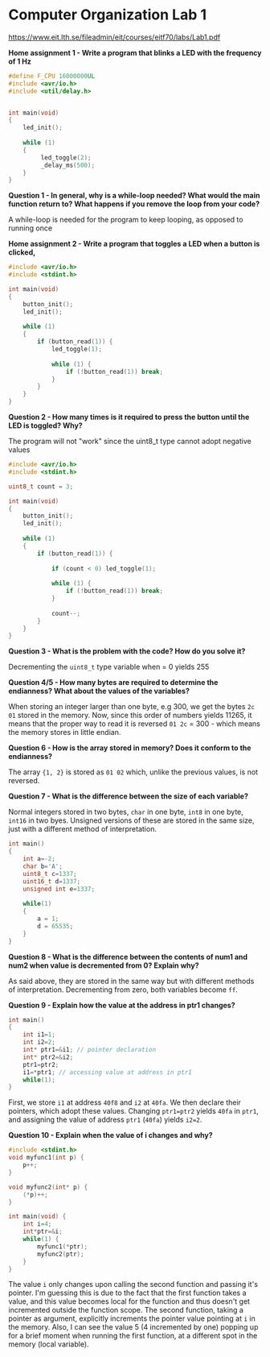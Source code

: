# Computer Organization Lab 1

https://www.eit.lth.se/fileadmin/eit/courses/eitf70/labs/Lab1.pdf

**Home assignment 1 - Write a program that blinks a LED with the frequency of 1 Hz**
```c
#define F_CPU 16000000UL
#include <avr/io.h>
#include <util/delay.h>


int main(void)
{
    led_init();
	
    while (1) 
    {
		 led_toggle(2);
		 _delay_ms(500);
    }
}
```

**Question 1 - In general, why is a while-loop needed? What would the main function return to? What happens if you remove the loop from your code?**

A while-loop is needed for the program to keep looping, as opposed to running once

**Home assignment  2 - Write a program that toggles a LED when a button is clicked,**
```c
#include <avr/io.h>
#include <stdint.h>

int main(void)
{
    button_init();
	led_init();
	
    while (1) 
    {
		if (button_read(1)) {
			led_toggle(1);
			
			while (1) {
				if (!button_read(1)) break;
			}
		}
	}
}
```

**Question 2 - How many times is it required to press the button until the LED is toggled? Why?**

The program will not "work" since the uint8_t type cannot adopt negative values

```c
#include <avr/io.h>
#include <stdint.h>

uint8_t count = 3;

int main(void)
{
    button_init();
	led_init();
	
    while (1) 
    {
		if (button_read(1)) {
			
			if (count < 0) led_toggle(1);
			
			while (1) {
				if (!button_read(1)) break;
			}
			
			count--;
		}
	}
}
```

**Question 3 - What is the problem with the code? How do you solve it?**

Decrementing the `uint8_t` type variable when = 0 yields 255

**Question 4/5 - How many bytes are required to determine the endianness? What about the values of the variables?**

When storing an integer larger than one byte, e.g 300, we get the bytes `2c 01` stored in the memory. Now, since this order of numbers yields 11265, it means that the proper way to read it is reversed `01 2c` = 300 - which means the memory stores in little endian.

**Question 6 - How is the array stored in memory? Does it conform to the endianness?**

The array `{1, 2}` is stored as `01 02` which, unlike the previous values, is not reversed.

**Question 7 - What is the difference between the size of each variable?**

Normal integers stored in two bytes, `char` in one byte, `int8` in one byte, `int16` in two byes. Unsigned versions of these are stored in the same size, just with a different method of interpretation.
```c
int main()
{
	int a=-2;
	char b='A';
	uint8_t c=1337;
	uint16_t d=1337;
	unsigned int e=1337;
	
	while(1)
	{
		a = 1;
		d = 65535;
	}
}
```

**Question 8 - What is the difference between the contents of num1 and num2 when value is decremented from 0? Explain why?**

As said above, they are stored in the same way but with different methods of interpretation. Decrementing from zero, both variables become `ff`.

**Question 9 - Explain how the value at the address in ptr1 changes?**

```c
int main()
{
	int i1=1;
	int i2=2;
	int* ptr1=&i1; // pointer declaration
	int* ptr2=&i2;
	ptr1=ptr2;
	i1=*ptr1; // accessing value at address in ptr1
	while(1);
}
```

First, we store `i1` at address `40f8` and `i2` at `40fa`. We then declare their pointers, which adopt these values. Changing `ptr1=ptr2` yields `40fa` in `ptr1`, and assigning the value of address `ptr1` (`40fa`) yields `i2=2`.

**Question 10 - Explain when the value of i changes and why?**

```c
#include <stdint.h>
void myfunc1(int p) {
	p++;
}

void myfunc2(int* p) {
	(*p)++;
}

int main(void) {
	int i=4;
	int*ptr=&i;
	while(1) {
		myfunc1(*ptr);
		myfunc2(ptr);
	}
}
```

The value `i` only changes upon calling the second function and passing it's pointer. I'm guessing this is due to the fact that the first function takes a value, and this value becomes local for the function and thus doesn't get incremented outside the function scope. The second function, taking a pointer as argument, explicitly increments the pointer value pointing at `i` in the memory. Also, I can see the value 5 (4 incremented by one) popping up for a brief moment when running the first function, at a different spot in the memory (local variable).
